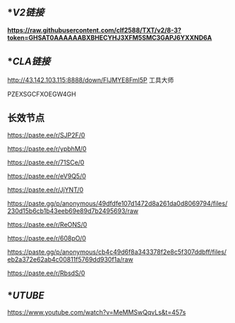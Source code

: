 ## **V2链接*

**https://raw.githubusercontent.com/clf2588/TXT/v2/8-3?token=GHSAT0AAAAAABXBHECYHJ3XFM5SMC3GAPJ6YXXND6A**

## **CLA链接*

http://43.142.103.115:8888/down/FlJMYE8FmI5P 工具大师

PZEXSGCFXOEGW4GH

## **长效节点**

https://paste.ee/r/SJP2F/0

https://paste.ee/r/ypbhM/0

https://paste.ee/r/71SCe/0

https://paste.ee/r/eV9Q5/0

https://paste.ee/r/JjYNT/0

https://paste.gg/p/anonymous/49dfdfe107d1472d8a261da0d8069794/files/230d15b6cb1b43eeb69e89d7b2495693/raw

https://paste.ee/r/ReONS/0

https://paste.ee/r/608pO/0

https://paste.gg/p/anonymous/cb4c49d6f8a343378f2e8c5f307ddbff/files/eb2a372e62ab4c00811f5769dd930f1a/raw

https://paste.ee/r/RbsdS/0

## **UTUBE*

https://www.youtube.com/watch?v=MeMMSwQqvLs&t=457s


